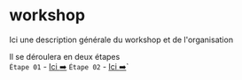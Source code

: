 # workshop

Ici une description générale du workshop et de l'organisation 

Il se déroulera en deux étapes  
`Étape 01` - [Ici :arrow_right:](https://github.com/domitille-f451/workshop/blob/main/%C3%89tape01.md)
`Étape 02` - [Ici :arrow_right:](https://github.com/domitille-f451/workshop/blob/main/%C3%89tape02.md)`

